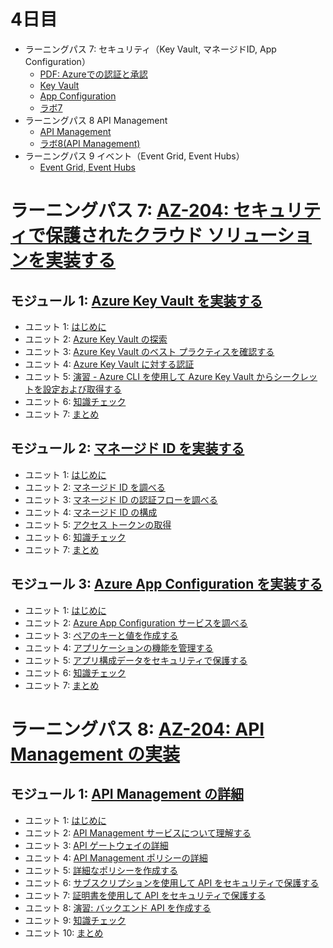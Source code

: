# 4日目

- ラーニングパス 7: セキュリティ（Key Vault, マネージドID, App Configuration）
  - [PDF: Azureでの認証と承認](../SC/pdf/Azure%E3%81%AE%E8%AA%8D%E8%A8%BC%E3%81%A8%E6%89%BF%E8%AA%8D.pdf)
  - [Key Vault](mod07.md)
  - [App Configuration](mod07-02-appcfg.md)
  - [ラボ7](lab07cs.md)
- ラーニングパス 8 API Management
  - [API Management](mod08-01-apim.md)
  - [ラボ8(API Management)](lab08cs.md)
- ラーニングパス 9 イベント（Event Grid, Event Hubs）
  - [Event Grid, Event Hubs](../AZ-305/event.md)

<!--
    - ご参考: [App Configurationのアクセスにかかる時間](pdf/Azure%20App%20Configuration%E3%81%AB%E3%81%A4%E3%81%84%E3%81%A6.pdf)
  - [ハンズオン](../handson/az-204.md)
  - [知識チェック（試験対策） - Key Vault, マネージドID, App Configuration](check.md)

  - [知識チェック（試験対策） - API Management](check.md)
  - [ハンズオン](../handson/az-204.md)

-->

# ラーニングパス 7: [AZ-204: セキュリティで保護されたクラウド ソリューションを実装する](https://docs.microsoft.com/ja-jp/learn/paths/az-204-implement-secure-cloud-solutions/)
## モジュール 1: [Azure Key Vault を実装する](https://docs.microsoft.com/ja-jp/learn/modules/implement-azure-key-vault/)
- ユニット 1: [はじめに](https://docs.microsoft.com/ja-jp/learn/modules/implement-azure-key-vault/1-introduction)
- ユニット 2: [Azure Key Vault の探索](https://docs.microsoft.com/ja-jp/learn/modules/implement-azure-key-vault/2-key-vault-overview)
- ユニット 3: [Azure Key Vault のベスト プラクティスを確認する](https://docs.microsoft.com/ja-jp/learn/modules/implement-azure-key-vault/3-key-vault-concepts)
- ユニット 4: [Azure Key Vault に対する認証](https://docs.microsoft.com/ja-jp/learn/modules/implement-azure-key-vault/4-key-vault-authentication)
- ユニット 5: [演習 - Azure CLI を使用して Azure Key Vault からシークレットを設定および取得する](https://docs.microsoft.com/ja-jp/learn/modules/implement-azure-key-vault/5-set-retrieve-secret-azure-key-vault)
- ユニット 6: [知識チェック](https://docs.microsoft.com/ja-jp/learn/modules/implement-azure-key-vault/6-knowledge-check)
- ユニット 7: [まとめ](https://docs.microsoft.com/ja-jp/learn/modules/implement-azure-key-vault/7-summary)
## モジュール 2: [マネージド ID を実装する](https://docs.microsoft.com/ja-jp/learn/modules/implement-managed-identities/)
- ユニット 1: [はじめに](https://docs.microsoft.com/ja-jp/learn/modules/implement-managed-identities/1-introduction)
- ユニット 2: [マネージド ID を調べる](https://docs.microsoft.com/ja-jp/learn/modules/implement-managed-identities/2-managed-identities-overview)
- ユニット 3: [マネージド ID の認証フローを調べる](https://docs.microsoft.com/ja-jp/learn/modules/implement-managed-identities/3-managed-identities-auzre-virtual-machines)
- ユニット 4: [マネージド ID の構成](https://docs.microsoft.com/ja-jp/learn/modules/implement-managed-identities/4-configure-managed-identities)
- ユニット 5: [アクセス トークンの取得](https://docs.microsoft.com/ja-jp/learn/modules/implement-managed-identities/5-acquire-access-token)
- ユニット 6: [知識チェック](https://docs.microsoft.com/ja-jp/learn/modules/implement-managed-identities/6-knowledge-check)
- ユニット 7: [まとめ](https://docs.microsoft.com/ja-jp/learn/modules/implement-managed-identities/7-summary)
## モジュール 3: [Azure App Configuration を実装する](https://docs.microsoft.com/ja-jp/learn/modules/implement-azure-app-configuration/)
- ユニット 1: [はじめに](https://docs.microsoft.com/ja-jp/learn/modules/implement-azure-app-configuration/1-introduction)
- ユニット 2: [Azure App Configuration サービスを調べる](https://docs.microsoft.com/ja-jp/learn/modules/implement-azure-app-configuration/2-app-configuration-overview)
- ユニット 3: [ペアのキーと値を作成する](https://docs.microsoft.com/ja-jp/learn/modules/implement-azure-app-configuration/3-keys-values)
- ユニット 4: [アプリケーションの機能を管理する](https://docs.microsoft.com/ja-jp/learn/modules/implement-azure-app-configuration/4-app-configuration-feature-management)
- ユニット 5: [アプリ構成データをセキュリティで保護する](https://docs.microsoft.com/ja-jp/learn/modules/implement-azure-app-configuration/5-secure-app-configuration-data)
- ユニット 6: [知識チェック](https://docs.microsoft.com/ja-jp/learn/modules/implement-azure-app-configuration/6-knowledge-check)
- ユニット 7: [まとめ](https://docs.microsoft.com/ja-jp/learn/modules/implement-azure-app-configuration/7-summary)

# ラーニングパス 8: [AZ-204: API Management の実装](https://docs.microsoft.com/ja-jp/learn/paths/az-204-implement-api-management/)
## モジュール 1: [API Management の詳細](https://docs.microsoft.com/ja-jp/learn/modules/explore-api-management/)
- ユニット 1: [はじめに](https://docs.microsoft.com/ja-jp/learn/modules/explore-api-management/1-introduction)
- ユニット 2: [API Management サービスについて理解する](https://docs.microsoft.com/ja-jp/learn/modules/explore-api-management/2-api-management-overview)
- ユニット 3: [API ゲートウェイの詳細](https://docs.microsoft.com/ja-jp/learn/modules/explore-api-management/3-api-gateways)
- ユニット 4: [API Management ポリシーの詳細](https://docs.microsoft.com/ja-jp/learn/modules/explore-api-management/4-api-management-policies)
- ユニット 5: [詳細なポリシーを作成する](https://docs.microsoft.com/ja-jp/learn/modules/explore-api-management/5-create-advanced-policies)
- ユニット 6: [サブスクリプションを使用して API をセキュリティで保護する](https://docs.microsoft.com/ja-jp/learn/modules/explore-api-management/6-secure-access-api-subscriptions)
- ユニット 7: [証明書を使用して API をセキュリティで保護する](https://docs.microsoft.com/ja-jp/learn/modules/explore-api-management/7-secure-access-api-certificates)
- ユニット 8: [演習: バックエンド API を作成する](https://docs.microsoft.com/ja-jp/learn/modules/explore-api-management/8-import-api)
- ユニット 9: [知識チェック](https://docs.microsoft.com/ja-jp/learn/modules/explore-api-management/9-knowledge-check)
- ユニット 10: [まとめ](https://docs.microsoft.com/ja-jp/learn/modules/explore-api-management/10-summary)
